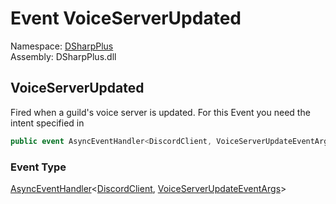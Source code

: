 # Event VoiceServerUpdated

Namespace: [DSharpPlus](DSharpPlus.md)  
Assembly: DSharpPlus.dll

## <a id="DSharpPlus_DiscordShardedClient_VoiceServerUpdated"></a>VoiceServerUpdated

Fired when a guild's voice server is updated.
For this Event you need the <xref href="DSharpPlus.DiscordIntents.GuildVoiceStates" data-throw-if-not-resolved="false"></xref> intent specified in <xref href="DSharpPlus.DiscordConfiguration.Intents" data-throw-if-not-resolved="false"></xref>

```csharp
public event AsyncEventHandler<DiscordClient, VoiceServerUpdateEventArgs> VoiceServerUpdated
```

### Event Type

[AsyncEventHandler](DSharpPlus.AsyncEvents.AsyncEventHandler\-2.md)<[DiscordClient](DSharpPlus.DiscordClient.md), [VoiceServerUpdateEventArgs](DSharpPlus.EventArgs.VoiceServerUpdateEventArgs.md)\>

